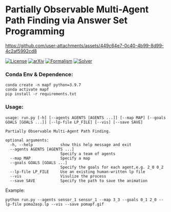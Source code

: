 # Partially Observable Multi-Agent Path Finding via Answer Set Programming

<!-- <img src="results/medium.gif" alt="3x3 Grid World" style="zoom:33%;" /> -->
<!-- <video src='results/2_rooms.mp4' width=80/> -->



https://github.com/user-attachments/assets/449c64e7-0c40-4b99-8d99-4c2af5992cd8



[![License](https://img.shields.io/badge/License-Apache%202.0-blue.svg)](https://opensource.org/licenses/Apache-2.0)
[![arXiv](https://img.shields.io/badge/arXiv-2305.16203-b31b1b.svg)](https://arxiv.org/abs/2305.16203)
[![Formalism](https://img.shields.io/badge/Formalism-ASP-orange)](https://www.cs.utexas.edu/~vl/papers/wiasp.pdf)
[![Solver](https://img.shields.io/badge/Solver-clingo-navy)](https://potassco.org/clingo/)


### Conda Env & Dependence:

```shell
conda create -n mapf python=3.9.7
conda activate mapf
pip install -r requirements.txt
```

### Usage:

```shell
usage: run.py [-h] [--agents AGENTS [AGENTS ...]] [--map MAP] [--goals GOALS [GOALS ...]] [--lp-file LP_FILE] [--vis] [--save SAVE]

Partially Observable Multi-Agent Path Finding.

optional arguments:
  -h, --help            show this help message and exit
  --agents AGENTS [AGENTS ...]
                        Specify a team of agents
  --map MAP             Specify a map
  --goals GOALS [GOALS ...]
                        Specify the goals for each agent,e.g. 2_0 0_2
  --lp-file LP_FILE     Use an existing human-written lp file
  --vis                 Visulize the process
  --save SAVE           Specify the path to save the animation
```

Example:

```shell
python run.py --agents sensor_1 sensor_1 --map 3_3 --goals 0_1 2_0 --lp-file poma2asp.lp --vis --save pomapf.gif
```

